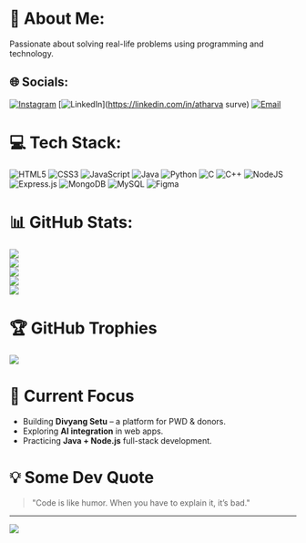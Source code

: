 # 💫 About Me:
Passionate about solving real-life problems using programming and technology.

## 🌐 Socials:
[![Instagram](https://img.shields.io/badge/Instagram-%23E4405F.svg?logo=Instagram&logoColor=white)](https://instagram.com/atharva___2803) 
[![LinkedIn](https://img.shields.io/badge/LinkedIn-%230077B5.svg?logo=linkedin&logoColor=white)](https://linkedin.com/in/atharva surve) 
[![Email](https://img.shields.io/badge/Email-D14836?logo=gmail&logoColor=white)](mailto:atharvasurve1919@gmail.com) 

# 💻 Tech Stack:
![HTML5](https://img.shields.io/badge/html5-%23E34F26.svg?style=for-the-badge&logo=html5&logoColor=white) 
![CSS3](https://img.shields.io/badge/css3-%231572B6.svg?style=for-the-badge&logo=css3&logoColor=white) 
![JavaScript](https://img.shields.io/badge/javascript-%23323330.svg?style=for-the-badge&logo=javascript&logoColor=%23F7DF1E) 
![Java](https://img.shields.io/badge/java-%23ED8B00.svg?style=for-the-badge&logo=openjdk&logoColor=white) 
![Python](https://img.shields.io/badge/python-3670A0?style=for-the-badge&logo=python&logoColor=ffdd54)
![C](https://img.shields.io/badge/c-%2300599C.svg?style=for-the-badge&logo=c&logoColor=white)
![C++](https://img.shields.io/badge/c++-%2300599C.svg?style=for-the-badge&logo=c%2B%2B&logoColor=white)
![NodeJS](https://img.shields.io/badge/node.js-6DA55F?style=for-the-badge&logo=node.js&logoColor=white) 
![Express.js](https://img.shields.io/badge/express.js-%23404d59.svg?style=for-the-badge&logo=express&logoColor=%2361DAFB) 
![MongoDB](https://img.shields.io/badge/MongoDB-%234ea94b.svg?style=for-the-badge&logo=mongodb&logoColor=white) 
![MySQL](https://img.shields.io/badge/mysql-4479A1.svg?style=for-the-badge&logo=mysql&logoColor=white) 
![Figma](https://img.shields.io/badge/figma-%23F24E1E.svg?style=for-the-badge&logo=figma&logoColor=white)

# 📊 GitHub Stats:
![](https://github-readme-stats.vercel.app/api?username=AtharvaSurve28&theme=github_dark&hide_border=false&include_all_commits=false&count_private=false)<br/>
![](https://github-readme-streak-stats.herokuapp.com/?user=AtharvaSurve28&theme=github-dark&hide_border=false)<br/>
![](https://github-readme-stats.vercel.app/api/top-langs/?username=AtharvaSurve28&theme=github_dark&hide_border=false&include_all_commits=false&count_private=false&layout=compact)<br/>
![](https://github-contribution-graph.ez4o.com/?username=AtharvaSurve28&theme=github-dark)<br/>
![](https://github-profile-summary-cards.vercel.app/api/cards/profile-details?username=AtharvaSurve28&theme=github_dark)

# 🏆 GitHub Trophies
![](https://github-profile-trophy.vercel.app/?username=AtharvaSurve28&theme=algolia&no-frame=true&no-bg=true&margin-w=4)

# 🚀 Current Focus
- Building **Divyang Setu** – a platform for PWD & donors.
- Exploring **AI integration** in web apps.
- Practicing **Java + Node.js** full-stack development.

# 💡 Some Dev Quote
> "Code is like humor. When you have to explain it, it’s bad."

---
[![](https://visitcount.itsvg.in/api?id=AtharvaSurve28&icon=0&color=0)](https://visitcount.itsvg.in)

<!-- Proudly created with GPRM ( https://gprm.itsvg.in ) -->

